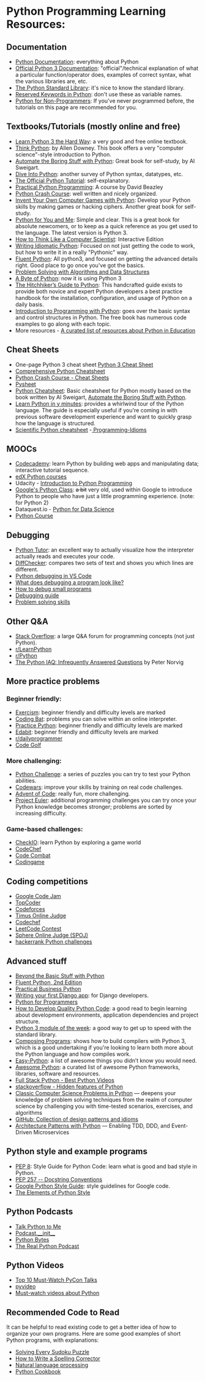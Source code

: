 # Python Programming Learning Resources:


## Documentation

- [Python Documentation](https://www.python.org/doc/): everything about Python
- [Official Python 3 Documentation](https://docs.python.org/3/library/index.html): "official"/technical explanation of what a particular function/operator does, examples of correct syntax, what the various libraries are, etc.
- [The Python Standard Library](https://docs.python.org/3/library/): it's nice to know the standard library.
- [Reserved Keywords in Python](https://docs.python.org/3/reference/lexical_analysis.html?highlight=lexical%20analysis#keywords): don't use these as variable names.
- [Python for Non-Programmers](https://wiki.python.org/moin/BeginnersGuide/NonProgrammers): If you've never programmed before, the tutorials on this page are recommended for you.


## Textbooks/Tutorials (mostly online and free)
- [Learn Python 3 the Hard Way](https://learnpythonthehardway.org/python3/): a very good and free online textbook.
- [Think Python](https://greenteapress.com/wp/think-python-2e/): by Allen Downey. This book offers a very "computer science"-style introduction to Python. 
- [Automate the Boring Stuff with Python](https://automatetheboringstuff.com/): Great book for self-study, by Al Sweigart.
- [Dive Into Python](https://www.diveintopython3.net/): another survey of Python syntax, datatypes, etc.
- [The Official Python Tutorial](https://docs.python.org/3/tutorial/): self-explanatory.
- [Practical Python Programming](https://dabeaz-course.github.io/practical-python/): A course by David Beazley
- [Python Crash Course](https://ehmatthes.github.io/pcc_2e/regular_index/): well written and nicely organized.
- [Invent Your Own Computer Games with Python](https://inventwithpython.com/invent4thed/): Develop your Python skills by making games or hacking ciphers. Another great book for self-study.
- [Python for You and Me](https://pymbook.readthedocs.io/en/latest/): Simple and clear. This is a great book for absolute newcomers, or to keep as a quick reference as you get used to the language. The latest version is Python 3.
- [How to Think Like a Computer Scientist](https://runestone.academy/runestone/books/published/thinkcspy/index.html): Interactive Edition
- [Writing Idiomatic Python](https://www.jeffknupp.com/writing-idiomatic-python-ebook/): Focused on not just getting the code to work, but how to write it in a really "Pythonic" way.
- [Fluent Python](https://github.com/fluentpython): All python3, and focused on getting the advanced details right. Good place to go once you've got the basics.
- [Problem Solving with Algorithms and Data Structures](https://runestone.academy/runestone/books/published/pythonds/index.html)
- [A Byte of Python](https://python.swaroopch.com/): now it is using Python 3
- [The Hitchhiker’s Guide to Python](https://docs.python-guide.org/): This handcrafted guide exists to provide both novice and expert Python developers a best practice handbook for the installation, configuration, and usage of Python on a daily basis.
- [Introduction to Programming with Python](https://opentechschool.github.io/python-beginners/en/index.html): goes over the basic syntax and control structures in Python. The free book has numerous code examples to go along with each topic.
- More resources - [A curated list of resources about Python in Education](https://github.com/quobit/awesome-python-in-education)

## Cheat Sheets
- One-page Python 3 cheat sheet [Python 3 Cheat Sheet](Python3_Cheat_Sheet.pdf)
- [Comprehensive Python Cheatsheet](https://gto76.github.io/python-cheatsheet)
- [Python Crash Course - Cheat Sheets](https://github.com/ehmatthes/pcc/tree/master/cheat_sheets)
- [Pysheet](https://www.pythonsheets.com/) 
- [Python Cheatsheet](https://www.pythoncheatsheet.org/): Basic cheatsheet for Python mostly based on the book written by Al Sweigart, [Automate the Boring Stuff with Python](https://automatetheboringstuff.com/). 
- [Learn Python in y minutes](https://learnxinyminutes.com/docs/python/): provides a whirlwind tour of the Python language. The guide is especially useful if you're coming in with previous software development experience and want to quickly grasp how the language is structured.
- [Scientific Python cheatsheet](https://ipgp.github.io/scientific_python_cheat_sheet/)
-[ Programming-Idioms](https://programming-idioms.org/cheatsheet/Python)

## MOOCs
- [Codecademy](https://www.codecademy.com/catalog/language/python): learn Python by building web apps and manipulating data; interactive tutorial sequence.
- [edX Python courses](https://www.edx.org/search?q=Python)
- Udacity - [Introduction to Python Programming](https://www.udacity.com/course/introduction-to-python--ud1110)
- [Google's Python Class](https://developers.google.com/edu/python): ~~a bit~~ very old, used within Google to introduce Python to people who have just a little programming experience. (note: for Python 2)
- Dataquest.io - [Python for Data Science](https://www.dataquest.io/course/python-for-data-science-fundamentals)
- [Python Course](https://www.python-course.eu/python3_course.php)


## Debugging
- [Python Tutor](http://www.pythontutor.com/): an excellent way to actually visualize how the interpreter actually reads and executes your code.
- [DiffChecker](https://www.diffchecker.com/): compares two sets of text and shows you which lines are different.
- [Python debugging in VS Code](https://code.visualstudio.com/docs/python/debugging)
- [What does debugging a program look like?](https://jvns.ca/blog/2019/06/23/a-few-debugging-resources/)
- [How to debug small programs](https://ericlippert.com/2014/03/05/how-to-debug-small-programs/)
- [Debugging guide](https://uchicago-cs.github.io/debugging-guide/)
- [Problem solving skills](https://ryanstutorials.net/problem-solving-skills/)

## Other Q&A
- [Stack Overflow](http://stackoverflow.com/questions/tagged/python): a large Q&A forum for programming concepts (not just Python). 
- [r/LearnPython](https://www.reddit.com/r/learnpython/)
- [r/Python](https://www.reddit.com/r/python)
- [The Python IAQ: Infrequently Answered Questions](http://norvig.com/python-iaq.html) by Peter Norvig

## More practice problems

### Beginner friendly: 
- [Exercism](https://exercism.io/): beginner friendly and difficulty levels are marked
- [Coding Bat](http://codingbat.com/python): problems you can solve within an online interpreter.
- [Practice Python](http://www.practicepython.org/): beginner friendly and difficulty levels are marked
- [Edabit](https://edabit.com/): beginner friendly and difficulty levels are marked
- [r/dailyprogrammer](https://www.reddit.com/r/dailyprogrammer/)
- [Code Golf](https://code.golf/) 

### More challenging:
- [Python Challenge](http://www.pythonchallenge.com/): a series of puzzles you can try to test your Python abilities.
- [Codewars](https://www.codewars.com/?language=python): improve your skills by training on real code challenges.
- [Advent of Code](https://adventofcode.com/): really fun, more challenging.
- [Project Euler](https://projecteuler.net/): additional programming challenges you can try once your Python knowledge becomes stronger; problems are sorted by increasing difficulty.

### Game-based challenges:
- [CheckIO](https://py.checkio.org/): learn Python by exploring a game world
- [CodeChef](https://www.codechef.com/)
- [Code Combat](https://codecombat.com/)
- [Codingame](https://www.codingame.com/start)

## Coding competitions
- [Google Code Jam](https://codingcompetitions.withgoogle.com/codejam)
- [TopCoder](https://www.topcoder.com/challenges)
- [Codeforces](http://codeforces.com/)
- [Timus Online Judge](https://acm.timus.ru/)
- [Codechef](https://www.codechef.com/)
- [LeetCode Contest](https://leetcode.com/contest/)
- [Sphere Online Judge (SPOJ)](https://www.spoj.com/)
- [hackerrank Python challenges](https://www.hackerrank.com/domains/python)


## Advanced stuff
- [Beyond the Basic Stuff with Python](https://nostarch.com/beyond-basic-stuff-python)
- [Fluent Python, 2nd Edition](https://www.oreilly.com/library/view/fluent-python-2nd/9781492056348/)
- [Practical Business Python](http://pbpython.com/)
- [Writing your first Django app](https://docs.djangoproject.com/en/3.2/intro/tutorial01/): for Django developers.
- [Python for Programmers](https://wiki.python.org/moin/BeginnersGuide/Programmers)
- [How to Develop Quality Python Code](https://districtdatalabs.silvrback.com/how-to-develop-quality-python-code): a good read to begin learning about development environments, application dependencies and project structure.
- [Python 3 module of the week](https://pymotw.com/3/): a good way to get up to speed with the standard library.
- [Composing Programs](http://composingprograms.com/): shows how to build compilers with Python 3, which is a good undertaking if you're looking to learn both more about the Python language and how compiles work.
- [Easy-Python](https://easy-python.readthedocs.io/en/latest/): a list of awesome things you didn’t know you would need.
- [Awesome Python](https://github.com/vinta/awesome-python): a curated list of awesome Python frameworks, libraries, software and resources.
- [Full Stack Python - Best Python Videos](https://www.fullstackpython.com/best-python-videos.html)
- [stackoverflow - Hidden features of Python](http://stackoverflow.com/questions/101268/hidden-features-of-python)
- [Classic Computer Science Problems in Python](https://livebook.manning.com/book/classic-computer-science-problems-in-python/about-this-book/) — deepens your knowledge of problem solving techniques from the realm of computer science by challenging you with time-tested scenarios, exercises, and algorithms
- [GitHub: Collection of design patterns and idioms](https://github.com/faif/python-patterns)
- [Architecture Patterns with Python](https://www.cosmicpython.com/book/preface.html) — Enabling TDD, DDD, and Event-Driven Microservices


## Python style and example programs
- [PEP 8](https://www.python.org/dev/peps/pep-0008/): Style Guide for Python Code: learn what is good and bad style in Python.
- [PEP 257 -- Docstring Conventions](https://www.python.org/dev/peps/pep-0257/)
- [Google Python Style Guide](https://google.github.io/styleguide/pyguide.html): style guidelines for Google code.
- [The Elements of Python Style](https://github.com/amontalenti/elements-of-python-style)

## Python Podcasts

- [Talk Python to Me](https://talkpython.fm/)
- [Podcast.\_\_init\_\_](https://www.pythonpodcast.com/)
- [Python Bytes](https://pythonbytes.fm/)
- [The Real Python Podcast](https://realpython.com/podcasts/rpp/)


## Python Videos
- [Top 10 Must-Watch PyCon Talks](https://realpython.com/must-watch-pycon-talks/)
- [pyvideo](https://pyvideo.org/)
- [Must-watch videos about Python](https://github.com/s16h/py-must-watch)


## Recommended Code to Read
It can be helpful to read existing code to get a better idea of how to organize your own programs. Here are some good examples of short Python programs, with explanations:

- [Solving Every Sudoku Puzzle](http://norvig.com/sudoku.html)
- [How to Write a Spelling Corrector](http://norvig.com/spell-correct.html)
- [Natural language processing](http://norvig.com/ngrams/)
- [Python Cookbook](http://shop.oreilly.com/product/0636920027072.do)
